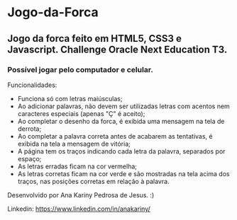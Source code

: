 # Jogo-da-Forca
## Jogo da forca feito em HTML5, CSS3 e Javascript. Challenge Oracle Next Education T3.

### Possível jogar pelo computador e celular.

Funcionalidades:
- Funciona só com letras maiúsculas;
- Ao adicionar palavras, não devem ser utilizadas letras com acentos nem caracteres especiais (apenas "Ç" é aceito);
- Ao completar o desenho da forca, é exibida uma mensagem na tela de derrota;
- Ao completar a palavra correta antes de acabarem as tentativas, é exibida na tela a mensagem de vitória;
- A página tem os traços indicando cada letra da palavra, separados por espaço;
- As letras erradas ficam na cor vermelha;
- As letras corretas ficam na cor verde e são mostradas na tela acima dos traços, nas posições corretas em relação à palavra.

Desenvolvido por Ana Kariny Pedrosa de Jesus. :)

Linkedin: https://www.linkedin.com/in/anakariny/
